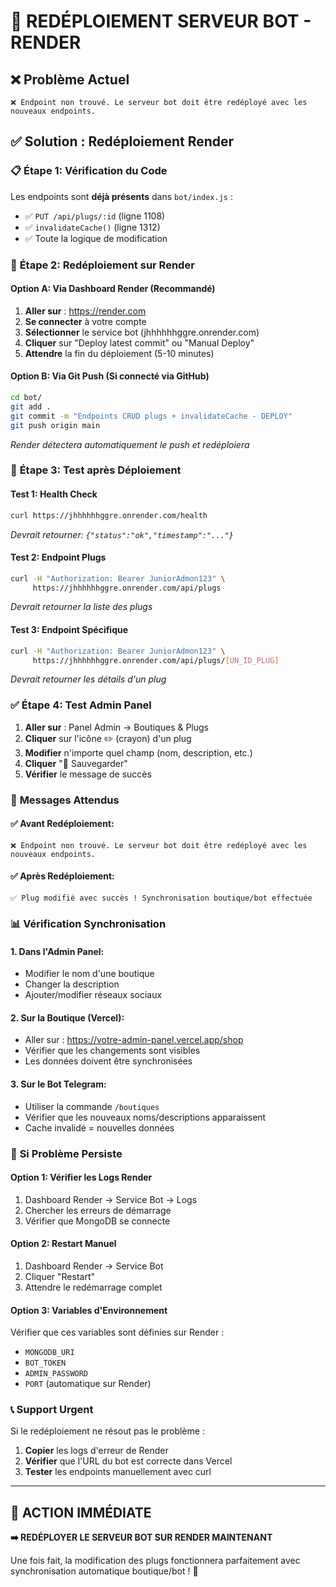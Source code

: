 # 🚀 REDÉPLOIEMENT SERVEUR BOT - RENDER

## ❌ Problème Actuel
```
❌ Endpoint non trouvé. Le serveur bot doit être redéployé avec les nouveaux endpoints.
```

## ✅ Solution : Redéploiement Render

### 📋 **Étape 1: Vérification du Code**
Les endpoints sont **déjà présents** dans `bot/index.js` :
- ✅ `PUT /api/plugs/:id` (ligne 1108)
- ✅ `invalidateCache()` (ligne 1312)
- ✅ Toute la logique de modification

### 🚀 **Étape 2: Redéploiement sur Render**

#### **Option A: Via Dashboard Render (Recommandé)**
1. **Aller sur** : https://render.com
2. **Se connecter** à votre compte
3. **Sélectionner** le service bot (jhhhhhhggre.onrender.com)
4. **Cliquer** sur "Deploy latest commit" ou "Manual Deploy"
5. **Attendre** la fin du déploiement (5-10 minutes)

#### **Option B: Via Git Push (Si connecté via GitHub)**
```bash
cd bot/
git add .
git commit -m "Endpoints CRUD plugs + invalidateCache - DEPLOY"
git push origin main
```
*Render détectera automatiquement le push et redéploiera*

### 🧪 **Étape 3: Test après Déploiement**

#### **Test 1: Health Check**
```bash
curl https://jhhhhhhggre.onrender.com/health
```
*Devrait retourner: `{"status":"ok","timestamp":"..."}`*

#### **Test 2: Endpoint Plugs**
```bash
curl -H "Authorization: Bearer JuniorAdmon123" \
     https://jhhhhhhggre.onrender.com/api/plugs
```
*Devrait retourner la liste des plugs*

#### **Test 3: Endpoint Spécifique**
```bash
curl -H "Authorization: Bearer JuniorAdmon123" \
     https://jhhhhhhggre.onrender.com/api/plugs/[UN_ID_PLUG]
```
*Devrait retourner les détails d'un plug*

### ✅ **Étape 4: Test Admin Panel**

1. **Aller sur** : Panel Admin → Boutiques & Plugs
2. **Cliquer** sur l'icône ✏️ (crayon) d'un plug
3. **Modifier** n'importe quel champ (nom, description, etc.)
4. **Cliquer** "💾 Sauvegarder"
5. **Vérifier** le message de succès

### 🎯 **Messages Attendus**

#### **✅ Avant Redéploiement:**
```
❌ Endpoint non trouvé. Le serveur bot doit être redéployé avec les nouveaux endpoints.
```

#### **✅ Après Redéploiement:**
```
✅ Plug modifié avec succès ! Synchronisation boutique/bot effectuée
```

### 📊 **Vérification Synchronisation**

#### **1. Dans l'Admin Panel:**
- Modifier le nom d'une boutique
- Changer la description
- Ajouter/modifier réseaux sociaux

#### **2. Sur la Boutique (Vercel):**
- Aller sur : https://votre-admin-panel.vercel.app/shop
- Vérifier que les changements sont visibles
- Les données doivent être synchronisées

#### **3. Sur le Bot Telegram:**
- Utiliser la commande `/boutiques`
- Vérifier que les nouveaux noms/descriptions apparaissent
- Cache invalidé = nouvelles données

### 🔧 **Si Problème Persiste**

#### **Option 1: Vérifier les Logs Render**
1. Dashboard Render → Service Bot → Logs
2. Chercher les erreurs de démarrage
3. Vérifier que MongoDB se connecte

#### **Option 2: Restart Manuel**
1. Dashboard Render → Service Bot
2. Cliquer "Restart"
3. Attendre le redémarrage complet

#### **Option 3: Variables d'Environnement**
Vérifier que ces variables sont définies sur Render :
- `MONGODB_URI`
- `BOT_TOKEN`
- `ADMIN_PASSWORD`
- `PORT` (automatique sur Render)

### 📞 **Support Urgent**

Si le redéploiement ne résout pas le problème :
1. **Copier** les logs d'erreur de Render
2. **Vérifier** que l'URL du bot est correcte dans Vercel
3. **Tester** les endpoints manuellement avec curl

---

## 🎯 **ACTION IMMÉDIATE**
**➡️ REDÉPLOYER LE SERVEUR BOT SUR RENDER MAINTENANT**

Une fois fait, la modification des plugs fonctionnera parfaitement avec synchronisation automatique boutique/bot ! 🚀